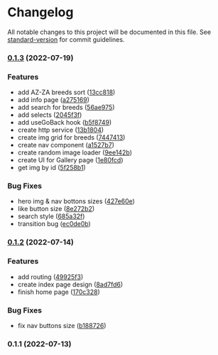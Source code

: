 # Changelog

All notable changes to this project will be documented in this file. See [standard-version](https://github.com/conventional-changelog/standard-version) for commit guidelines.

### [0.1.3](https://github.com/AlexKasatov/pets-paw/compare/v0.1.2...v0.1.3) (2022-07-19)


### Features

* add AZ-ZA breeds sort ([13cc818](https://github.com/AlexKasatov/pets-paw/commit/13cc8186b6cc1baef7187c1f199f1951f838a08d))
* add info page ([a275169](https://github.com/AlexKasatov/pets-paw/commit/a275169c89e382065d61ad26a83ce9b0b8efbeb4))
* add search for breeds ([56ae975](https://github.com/AlexKasatov/pets-paw/commit/56ae975a6a0b969a500d254ee53d59f9fea9e04d))
* add selects ([2045f3f](https://github.com/AlexKasatov/pets-paw/commit/2045f3f4bdf5eda3ea7cab74f8a12ced89ad544a))
* add useGoBack hook ([b5f8749](https://github.com/AlexKasatov/pets-paw/commit/b5f8749fc32c2b9054fdb8da303114a3f667b1e9))
* create http service ([13b1804](https://github.com/AlexKasatov/pets-paw/commit/13b1804dd7cbd060fd970a40da6ea3e13647d553))
* create img grid for breeds ([7447413](https://github.com/AlexKasatov/pets-paw/commit/744741307dabfe3fc00f67ba6009c74d28fbc06a))
* create nav component ([a1527b7](https://github.com/AlexKasatov/pets-paw/commit/a1527b7f293fe14871d55bd4d6b592866a34180c))
* create random image loader ([9ee142b](https://github.com/AlexKasatov/pets-paw/commit/9ee142b4f56d655723c9accf3fa50f3ab8287bb0))
* create UI for Gallery page ([1e80fcd](https://github.com/AlexKasatov/pets-paw/commit/1e80fcd2d36768d11b8e901b8bf4a9092af738c9))
* get img by id ([5f258b1](https://github.com/AlexKasatov/pets-paw/commit/5f258b12c53b5a056e463d70699d770aeb94d1dc))


### Bug Fixes

* hero img & nav bottons sizes ([427e60e](https://github.com/AlexKasatov/pets-paw/commit/427e60e2e96be85c801de84275c01cd02753b33a))
* like button size ([8e272b2](https://github.com/AlexKasatov/pets-paw/commit/8e272b2d8d19a7b3a6cc33d8c6e518f89a6b6806))
* search style ([685a32f](https://github.com/AlexKasatov/pets-paw/commit/685a32fe894aa7fb00c72e9310f2ff34490cfe61))
* transition bug ([ec0de0b](https://github.com/AlexKasatov/pets-paw/commit/ec0de0b6e5cffad1e36548a936f7ecac0cf94341))

### [0.1.2](https://github.com/AlexKasatov/pets-paw/compare/v0.1.1...v0.1.2) (2022-07-14)


### Features

* add routing ([49925f3](https://github.com/AlexKasatov/pets-paw/commit/49925f36a571af0ad961478265b059c32a51c10a))
* create index page design ([8ad7fd6](https://github.com/AlexKasatov/pets-paw/commit/8ad7fd64d037ab47aaf6937f0e339b95e06ac620))
* finish home page ([170c328](https://github.com/AlexKasatov/pets-paw/commit/170c328daf06e219a300e57de9968b7e5b6af367))


### Bug Fixes

* fix nav buttons size ([b188726](https://github.com/AlexKasatov/pets-paw/commit/b188726ad69487340ad207a67f1239ee5cc8528b))

### 0.1.1 (2022-07-13)
